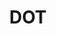 ---
# This topic lives at
# https://digital.gov/topics/dot

# Topic Title
title: "DOT"

# description — keep it short and clear
# summary: ""

# Weight
weight: 1

# For more information on managing topics,
# see https://github.com/GSA/digitalgov.gov/wiki/topics
---